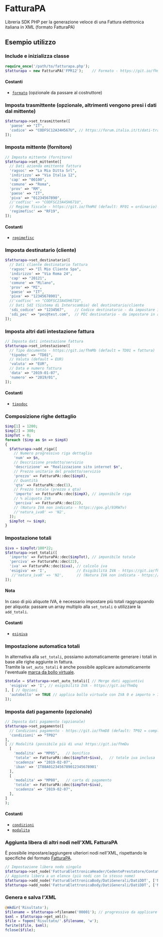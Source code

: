 # FatturaPA
Libreria SDK PHP per la generazione veloce di una Fattura elettronica italiana in XML (formato FatturaPA)

## Esempio utilizzo

### Include e inizializza classe
```php
require_once('/path/to/fatturapa.php');
$fatturapa = new FatturaPA('FPR12');	// Formato - https://git.io/fhm9g (default: FPR12 = Privati)
```
#### Costanti
- [`formato`](https://github.com/s2software/fatturapa/wiki/Costanti#formato-trasmissione) (opzionale da passare al costruttore)

### Imposta trasmittente (opzionale, altrimenti vengono presi i dati dal mittente)
```php
$fatturapa->set_trasmittente([
  'paese' => "IT",
  'codice' => "CODFSC12A34H567U", // https://forum.italia.it/t/dati-trasmittente-p-iva-o-cf/6883/14
]);
```

### Imposta mittente (fornitore)
```php
// Imposta mittente (fornitore)
$fatturapa->set_mittente([
  // Dati azienda emittente fattura
  'ragsoc' => "La Mia Ditta Srl",
  'indirizzo' => "Via Italia 12",
  'cap' => "00100",
  'comune' => "Roma",
  'prov' => "RM",
  'paese' => "IT",
  'piva' => "01234567890",
  //'codfisc' => "CODFSC23A45H671U",
  // Regime fiscale - https://git.io/fhmMd (default: RF01 = ordinario)
  'regimefisc' => "RF19",
]);
```
#### Costanti
- [`regimefisc`](https://github.com/s2software/fatturapa/wiki/Costanti#regime-fiscale)

### Imposta destinatario (cliente)
```php
$fatturapa->set_destinatario([
  // Dati cliente destinatario fattura
  'ragsoc' => "Il Mio Cliente Spa",
  'indirizzo' => "Via Roma 24",
  'cap' => "20121",
  'comune' => "Milano",
  'prov' => "MI",
  'paese' => "IT",
  'piva' => "12345678901",
  //'codfisc' => "CODFSC23A45H671U",
  // Dati SdI (Sistema di Interscambio) del destinatario/cliente
  'sdi_codice' => "1234567",    // Codice destinatario - da impostare in alternativa alla PEC
  'sdi_pec' => "pec@test.com",  // PEC destinatario - da impostare in alternativa al Codice		
]);
```

### Imposta altri dati intestazione fattura
```php
// Imposta dati intestazione fattura
$fatturapa->set_intestazione([
  // Tipo documento - https://git.io/fhmMb (default = TD01 = fattura)
  'tipodoc' => "TD01",
  // Valuta (default = EUR)
  'valuta' => "EUR",
  // Data e numero fattura
  'data' => "2019-01-07",
  'numero' => "2019/01",
]);
```
#### Costanti
- [`tipodoc`](https://github.com/s2software/fatturapa/wiki/Costanti#tipo-documento)

### Composizione righe dettaglio
```php
$imp[1] = 1200;
$imp[2] = 300;
$impTot = 0;
foreach ($imp as $n => $impX)
{
  $fatturapa->add_riga([
    // Numero progressivo riga dettaglio
    'num' => $n,
    // Descrizione prodotto/servizio
    'descrizione' => "Realizzazione sito internet $n",
    // Prezzo unitario del prodotto/servizio
    'prezzo' => FatturaPA::dec($impX),
    // Quantità
    'qta' => FatturaPA::dec(1),
    // Prezzo totale (prezzo x qta)
    'importo' => FatturaPA::dec($impX), // imponibile riga
    // % aliquota IVA
    'perciva' => FatturaPA::dec(22),
    // (Natura IVA non indicata - https://goo.gl/93RW7v)
    //'natura_iva0' => 'N2',
  ]);
  $impTot += $impX;
}
```

### Impostazione totali
```php
$iva = $impTot/100*22;
$fatturapa->set_totali([
  'importo' => FatturaPA::dec($impTot), // imponibile totale
  'perciva' => FatturaPA::dec(22),
  'iva' => FatturaPA::dec($iva), // calcolo iva
  'esigiva' => 'I',              // Esigibilità IVA - https://git.io/fhmDq
   //'natura_iva0' => 'N2',      // (Natura IVA non indicata - https://goo.gl/93RW7v)
]);
```
#### Nota
In caso di più aliquote IVA, è necessario impostare più totali raggruppando per aliquota: passare un array multiplo alla `set_totali` o utilizzare la `add_totali`.
#### Costanti
- [`esigiva`](https://github.com/s2software/fatturapa/wiki/Costanti#esigibilit%C3%A0-iva)

### Impostazione automatica totali
In alternativa alla `set_totali`, possiamo automaticamente generare i totali in base alle righe aggiunte in fattura.<br>
Tramite la `set_auto_totali` è anche possibile applicare automaticamente l'eventuale [marca da bollo virtuale](https://www.fiscoetasse.com/approfondimenti/12090-applicazione-della-marca-da-bollo-sulle-fatture.html).
```php
$totale = $fatturapa->set_auto_totali([ // Merge dati aggiuntivi
  'esigiva' => 'I',	// esigibilità IVA - https://git.io/fhmDq
], [ // Opzioni
  'autobollo' => TRUE // applica bollo virtuale con IVA 0 e importo > 77,47
]);
```

### Imposta dati pagamento (opzionale)
```php
// Imposta dati pagamento (opzionale)
$fatturapa->set_pagamento([
  // Condizioni pagamento - https://git.io/fhmD8 (default: TP02 = completo)
  'condizioni' => "TP02"
],
[ // Modalità (possibile più di una) https://git.io/fhmDu
  [
    'modalita' => "MP05",	// bonifico
    'totale' => FatturaPA::dec($impTot+$iva),	// totale iva inclusa
    'scadenza' => "2019-02-07",
    'iban' => 'IT88A0123456789012345678901'
  ],
  [
    'modalita' => "MP08",	// carta di pagamento
    'totale' => FatturaPA::dec($impTot+$iva),
    'scadenza' => "2019-02-07",
  ],
]
);
```
#### Costanti
- [`condizioni`](https://github.com/s2software/fatturapa/wiki/Costanti#condizioni-pagamento)
- [`modalita`](https://github.com/s2software/fatturapa/wiki/Costanti#modalit%C3%A0-pagamento)

### Aggiunta libera di altri nodi nell'XML FatturaPA
È possibile impostare/aggiungere ulteriori nodi nell'XML, rispettando le specifiche del formato [FatturaPA](https://www.fatturapa.gov.it/export/fatturazione/it/normativa/f-2.htm).
```php
// Impostazione libera nodo singolo
$fatturapa->set_node('FatturaElettronicaHeader/CedentePrestatore/Contatti/Telefono', '+39123456789');
// Aggiunta libera a un elenco (più nodi con lo stesso nome)
$fatturapa->add_node('FatturaElettronicaBody/DatiGenerali/DatiDDT', ['NumeroDDT' => '1', 'DataDDT' => '2019-01-07']);
$fatturapa->add_node('FatturaElettronicaBody/DatiGenerali/DatiDDT', ['NumeroDDT' => '2', 'DataDDT' => '2019-01-10']);
```

### Genera e salva l'XML
```php
@mkdir('Risultato');
$filename = $fatturapa->filename('00001'); // progressivo da applicare al nome file (univoco, alfanumerico, max 5 caratteri)
$xml = $fatturapa->get_xml();
$file = fopen('Risultato/'.$filename, 'w');
fwrite($file, $xml);
fclose($file);
```
